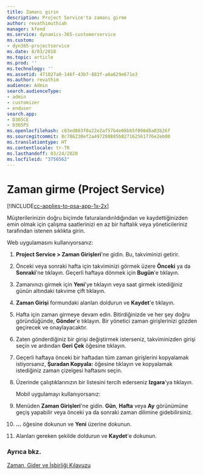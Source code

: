```yaml
---
title: Zamanı girin
description: Project Service'ta zamanı girme
author: revathimuthiah
manager: kfend
ms.service: dynamics-365-customerservice
ms.custom:
- dyn365-projectservice
ms.date: 8/03/2018
ms.topic: article
ms.prod: ''
ms.technology: ''
ms.assetid: 471027a0-146f-43b7-883f-a6a629e671e3
ms.author: revathim
audience: Admin
search.audienceType:
- admin
- customizer
- enduser
search.app:
- D365CE
- D365PS
ms.openlocfilehash: c03ed883f0a22e2af57b4e08bb5f090d8a03b26f
ms.sourcegitcommit: 8c786230ef2a497280885b827162561776e2eb00
ms.translationtype: HT
ms.contentlocale: tr-TR
ms.lasthandoff: 03/24/2020
ms.locfileid: "3756562"
---
```

# <a name="enter-time-project-service"></a>Zaman girme (Project Service)

[!INCLUDE[cc-applies-to-psa-app-1x-2x](../includes/cc-applies-to-psa-app-1x-2x.md)]

Müşterilerinizin doğru biçimde faturalandırıldığından ve kaydettiğinizden emin olmak için çalışma saatlerinizi en az bir haftalık veya yöneticileriniz tarafından istenen sıklıkta girin.  
  
 Web uygulamasını kullanıyorsanız:  
  
1. **Project Service > Zaman Girişleri**'ne gidin. Bu, takviminizi getirir.  
  
2. Önceki veya sonraki hafta için takviminizi görmek üzere **Önceki** ya da **Sonraki**'ne tıklayın. Geçerli haftaya dönmek için **Bugün**'e tıklayın.  
  
3. Zamanınızı girmek için **Yeni**'ye tıklayın veya saat girmek istediğiniz günün altındaki takvime çift tıklayın.  
  
4. **Zaman Girişi** formundaki alanları doldurun ve **Kaydet**'e tıklayın.  
  
5. Hafta için zaman girmeye devam edin. Bitirdiğinizde ve her şey doğru göründüğünde, **Gönder**'e tıklayın. Bir yönetici zaman girişlerinizi gözden geçirecek ve onaylayacaktır.  
  
6. Zaten gönderdiğiniz bir girişi değiştirmek isterseniz, takviminizden girişi seçin ve ardından **Geri Çek** öğesine tıklayın.  
  
7. Geçerli haftaya önceki bir haftadan tüm zaman girişlerini kopyalamak istiyorsanız, **Şuradan Kopyala:** öğesine tıklayın ve kopyalamak istediğiniz zaman çizelgesi haftasını seçin.  
  
8. Üzerinde çalıştıklarınızın bir listesini tercih ederseniz **Izgara**'ya tıklayın.  
  
   Mobil uygulamayı kullanıyorsanız:  
  
9. Menüden **Zaman Girişleri**'ne gidin.     **Gün**, **Hafta** veya **Ay** görünümüne geçiş yapabilir veya önceki ya da sonraki zaman dilimine gidebilirsiniz.  
  
10. **…** öğesine dokunun ve **Yeni** üzerine dokunun.  
  
11. Alanları gereken şekilde doldurun ve **Kaydet**'e dokunun.  
  
### <a name="see-also"></a>Ayrıca bkz.  
 [Zaman, Gider ve İşbirliği Kılavuzu](../project-service/time-expense-collaboration-guide.md)
